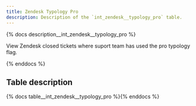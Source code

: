```yaml
---
title: Zendesk Typology Pro
description: Description of the `int_zendesk__typology_pro` table.
---
```


{% docs description__int_zendesk__typology_pro %}

View Zendesk closed tickets where suport team has used the pro typology flag.

{% enddocs %}

## Table description

{% docs table__int_zendesk__typology_pro %}{% enddocs %}
